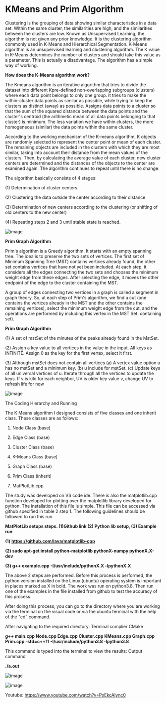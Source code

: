# KMeans and Prim Algorithm

Clustering is the grouping of data showing similar characteristics in a data set. Within the same cluster, the similarities are high, and the similarities between the clusters are low. Known as Unsupervised Learning, the algorithm is not given any prior knowledge. It is the clustering algorithm commonly used in K-Means and Hierarchical Segmentation. K-Means algorithm is an unsupervised learning and clustering algorithm. The K value in K-Means determines the number of clusters and should take this value as a parameter. This is actually a disadvantage. The algorithm has a simple way of working.

**How does the K-Means algorithm work?**

The Kmeans algorithm is an iterative algorithm that tries to divide the dataset into different Kpre-defined non-overlapping subgroups (clusters) where each data point belongs to only one group. It tries to make the within-cluster data points as similar as possible, while trying to keep the clusters as distinct (away) as possible. Assigns data points to a cluster so that the sum of the squared distance between the data points and the cluster's centroid (the arithmetic mean of all data points belonging to that cluster) is minimum. The less variation we have within clusters, the more homogeneous (similar) the data points within the same cluster. 

According to the working mechanism of the K-means algorithm, K objects are randomly selected to represent the center point or mean of each cluster. The remaining objects are included in the clusters with which they are most similar, taking into account their distance from the mean values of the clusters. Then, by calculating the average value of each cluster, new cluster centers are determined and the distances of the objects to the center are examined again. The algorithm continues to repeat until there is no change. 

The algorithm basically consists of 4 stages: 

(1) Determination of cluster centers 

(2) Clustering the data outside the center according to their distance 

(3) Determination of new centers according to the clustering (or shifting of old centers to the new center) 

(4) Repeating steps 2 and 3 until stable state is reached.

![image](https://user-images.githubusercontent.com/78980365/151424006-80ab094b-d1b5-49ae-a5be-cbe5900c0988.png)


**Prim Graph Algorithm**

Prim's algorithm is a Greedy algorithm. It starts with an empty spanning tree. The idea is to preserve the two sets of vertices. The first set of Minimum Spanning Tree (MST) contains vertices already found, the other set contains vertices that have not yet been included. At each step, it considers all the edges connecting the two sets and chooses the minimum weight edge from these edges. After selecting the edge, it moves the other endpoint of the edge to the cluster containing the MST. 

A group of edges connecting two vertices in a graph is called a segment in graph theory. So, at each step of Prim's algorithm, we find a cut (one contains the vertices already in the MST and the other contains the remaining vertices), select the minimum weight edge from the cut, and the operations are performed by including this vertex in the MST Set. containing set).

**Prim Graph Algorithm**

(1) A set of mstSet of the minutes of the peaks already found in the MstSet.

(2) Assign a key value to all vertices in the value in the input. All keys as INFINITE. Assign 0 as the key for the first vertex, select it first.

(3) Although mstSet does not contain all vertices
      (a) A vertex value option u has no mstSet and a minimum key.
      (b) u include for mstSet.
      (c) Update keys of all universal vertices of u. Iterate through all the vertices to update the keys. If v is kilo for each neighbor, UV is older key value v, change UV to           refresh life for now

![image](https://user-images.githubusercontent.com/78980365/151424041-63758a0a-55c1-4646-a3e1-8e6edcff7b97.png)

The Coding Hierarchy and Running

The K Means algorithm I designed consists of five classes and one inherit class. These classes are as follows:

1. Node Class (base)
 
2. Edge Class (base)
 
3. Cluster Class (base)

4. K-Means Class (base)

5. Graph Class (base)

6. Prim Class (inherit)
 
7. MatPlotLib.cpp

The study was developed on VS code ide. There is also the matplotlib.cpp function developed for plotting over the matplotlib library developed for python. The installation of this file is simple. This file can be accessed via github specified in table 2 step 1. The following guidelines should be followed to run this run.

**MatPlotLib setups steps. (1)Github link (2) Python lib setup, (3) Example run**
 
**(1) https://github.com/lava/matplotlib-cpp**

**(2) sudo apt-get install python-matplotlib pythonX-numpy pythonX.X-dev**

**(3) g++ example.cpp -I/usr/include/pythonX.X -lpythonX.X**

The above 2 steps are performed. Before this process is performed, the python version installed on the Linux (ubuntu) operating system is important in places marked as X in bold. The work was run on python3.8. Then run one of the examples in the file installed from github to test the accuracy of this process.

After doing this process, you can go to the directory where you are working via the terminal on the visual code or via the ubuntu terminal with the help of the "cd" command. 

After navigating to the required directory: Terminal complier CMake

**g++ main.cpp Node.cpp Edge.cpp Cluster.cpp KMeans.cpp Graph.cpp Prim.cpp -std=c++11 -I/usr/include/python3.8 -lpython3.8**

This command is typed into the terminal to view the results: Output command

**./a.out**


![image](https://user-images.githubusercontent.com/78980365/151424455-8279b5bc-14ff-4de8-aa0a-d3802f69d2a1.png)


![image](https://user-images.githubusercontent.com/78980365/151424521-66d8bee6-e859-4ce3-b16c-74bc3f956c50.png)


Youtube: https://www.youtube.com/watch?v=PxEkcAIync0
